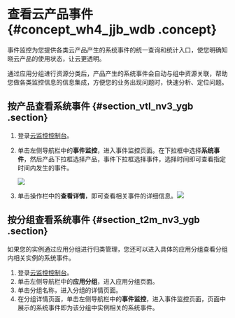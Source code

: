 # 查看云产品事件 {#concept_wh4_jjb_wdb .concept}

事件监控为您提供各类云产品产生的系统事件的统一查询和统计入口，使您明确知晓云产品的使用状态，让云更透明。

通过应用分组进行资源分类后，产品产生的系统事件会自动与组中资源关联，帮助您做各类监控信息的信息集成，方便您的业务出现问题时，快速分析、定位问题。

## 按产品查看系统事件 {#section_vtl_nv3_ygb .section}

1.  登录[云监控控制台](https://cms-intl.console.aliyun.com)。
2.  单击左侧导航栏中的**事件监控**，进入事件监控页面。在下拉框中选择**系统事件**，然后产品下拉框选择产品，事件下拉框选择事件，选择时间即可查看指定时间内发生的事件。

    ![](http://static-aliyun-doc.oss-cn-hangzhou.aliyuncs.com/assets/img/6167/15619686524910_zh-CN.png)

3.  单击操作栏中的**查看详情**，即可查看相关事件的详细信息。![](http://static-aliyun-doc.oss-cn-hangzhou.aliyuncs.com/assets/img/6167/15619686524911_zh-CN.png)

## 按分组查看系统事件 {#section_t2m_nv3_ygb .section}

如果您的实例通过应用分组进行归类管理，您还可以进入具体的应用分组查看分组内相关实例的系统事件。

1.  登录[云监控控制台](https://cms-intl.console.aliyun.com)。
2.  单击左侧导航栏中的**应用分组**，进入应用分组页面。
3.  单击分组名称，进入分组的详情页面。
4.  在分组详情页面，单击左侧导航栏中的**事件监控**，进入事件监控页面，页面中展示的系统事件即为该分组中实例相关的系统事件。


